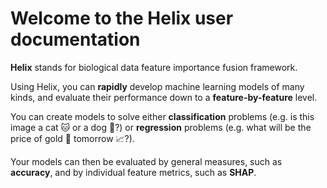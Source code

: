 # Welcome to the Helix user documentation

**Helix** stands for biological data feature importance fusion framework.

Using Helix, you can **rapidly** develop machine learning models of many kinds, and evaluate their performance
down to a **feature-by-feature** level.

You can create models to solve either **classification** problems (e.g. is this image a cat 🐱 or a dog 🐶?)
or **regression** problems (e.g. what will be the price of gold 🏅 tomorrow 📈?).

Your models can then be evaluated by general measures, such as **accuracy**, and by individual feature metrics,
such as **SHAP**.
